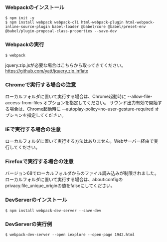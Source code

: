### Webpackのインストール
```
$ npm init -y
$ npm install webpack webpack-cli html-webpack-plugin html-webpack-inline-source-plugin babel-loader @babel/core @babel/preset-env @babel/plugin-proposal-class-properties --save-dev
```

### Webpackの実行
```
$ webpack
```

jquery.zip.jsが必要な場合はこちらから取ってきてください。
https://github.com/yatt/jquery.zip.inflate

### Chromeで実行する場合の注意
ローカルフォルダに置いて実行する場合は、Chrome起動時に --allow-file-access-from-files オプションを指定してください。
サウンド出力有効で開始する場合は、Chrome起動時に --autoplay-policy=no-user-gesture-required オプションを指定してください。

### IEで実行する場合の注意
ローカルフォルダに置いて実行する方法はありません。Webサーバー経由で実行してください。

### Firefoxで実行する場合の注意
バージョン68でローカルフォルダからのファイル読み込みが制限されました。ローカルフォルダに置いて実行する場合は、about:configのprivacy.file_unique_originの値をfalseにしてください。

### DevServerのインストール
```
$ npm install webpack-dev-server --save-dev
```

### DevServerの実行例
```
$ webpack-dev-server --open iexplore --open-page 1942.html
```
